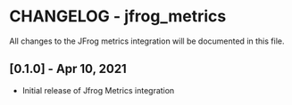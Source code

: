 # CHANGELOG - jfrog_metrics
All changes to the JFrog metrics integration will be documented in this file.

## [0.1.0] - Apr 10, 2021
* Initial release of Jfrog Metrics integration


